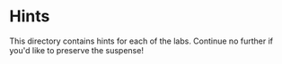 # Hints

This directory contains hints for each of the labs.  Continue no further if you'd like to preserve the suspense!
